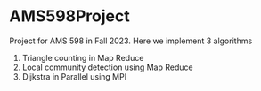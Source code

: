 # AMS598Project
Project for AMS 598 in Fall 2023. 
Here we implement 3 algorithms
1. Triangle counting in Map Reduce
2. Local community detection using Map Reduce
3. Dijkstra in Parallel using MPI
